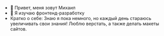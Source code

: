 - 👋 Привет, меня зовут Михаил
- 🌱 Я изучаю фронтенд-разработку
- Кратко о себе: 
Знаю я пока немного, но каждый день стараюсь увеличивать свои знания!
Люблю верстать, а также делать макеты сайтов.
